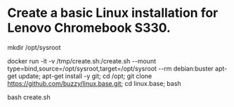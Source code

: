 # Create a basic Linux installation for Lenovo Chromebook S330.

mkdir /opt/sysroot

docker run -it -v /tmp/create.sh:/create.sh --mount type=bind,source=/opt/sysroot,target=/opt/sysroot --rm debian:buster apt-get update; apt-get install -y git; cd /opt; git clone https://github.com/buzzy/linux.base.git; cd linux.base; bash

bash create.sh
